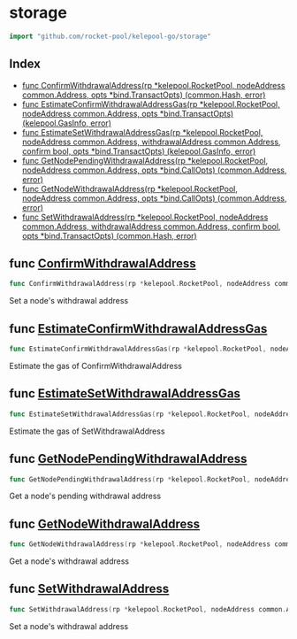 # storage

```go
import "github.com/rocket-pool/kelepool-go/storage"
```

## Index

- [func ConfirmWithdrawalAddress(rp *kelepool.RocketPool, nodeAddress common.Address, opts *bind.TransactOpts) (common.Hash, error)](<#func-confirmwithdrawaladdress>)
- [func EstimateConfirmWithdrawalAddressGas(rp *kelepool.RocketPool, nodeAddress common.Address, opts *bind.TransactOpts) (kelepool.GasInfo, error)](<#func-estimateconfirmwithdrawaladdressgas>)
- [func EstimateSetWithdrawalAddressGas(rp *kelepool.RocketPool, nodeAddress common.Address, withdrawalAddress common.Address, confirm bool, opts *bind.TransactOpts) (kelepool.GasInfo, error)](<#func-estimatesetwithdrawaladdressgas>)
- [func GetNodePendingWithdrawalAddress(rp *kelepool.RocketPool, nodeAddress common.Address, opts *bind.CallOpts) (common.Address, error)](<#func-getnodependingwithdrawaladdress>)
- [func GetNodeWithdrawalAddress(rp *kelepool.RocketPool, nodeAddress common.Address, opts *bind.CallOpts) (common.Address, error)](<#func-getnodewithdrawaladdress>)
- [func SetWithdrawalAddress(rp *kelepool.RocketPool, nodeAddress common.Address, withdrawalAddress common.Address, confirm bool, opts *bind.TransactOpts) (common.Hash, error)](<#func-setwithdrawaladdress>)


## func [ConfirmWithdrawalAddress](<https://github.com/rocket-pool/kelepool-go/blob/release/storage/rocket-storage.go#L54>)

```go
func ConfirmWithdrawalAddress(rp *kelepool.RocketPool, nodeAddress common.Address, opts *bind.TransactOpts) (common.Hash, error)
```

Set a node's withdrawal address

## func [EstimateConfirmWithdrawalAddressGas](<https://github.com/rocket-pool/kelepool-go/blob/release/storage/rocket-storage.go#L48>)

```go
func EstimateConfirmWithdrawalAddressGas(rp *kelepool.RocketPool, nodeAddress common.Address, opts *bind.TransactOpts) (kelepool.GasInfo, error)
```

Estimate the gas of ConfirmWithdrawalAddress

## func [EstimateSetWithdrawalAddressGas](<https://github.com/rocket-pool/kelepool-go/blob/release/storage/rocket-storage.go#L32>)

```go
func EstimateSetWithdrawalAddressGas(rp *kelepool.RocketPool, nodeAddress common.Address, withdrawalAddress common.Address, confirm bool, opts *bind.TransactOpts) (kelepool.GasInfo, error)
```

Estimate the gas of SetWithdrawalAddress

## func [GetNodePendingWithdrawalAddress](<https://github.com/rocket-pool/kelepool-go/blob/release/storage/rocket-storage.go#L22>)

```go
func GetNodePendingWithdrawalAddress(rp *kelepool.RocketPool, nodeAddress common.Address, opts *bind.CallOpts) (common.Address, error)
```

Get a node's pending withdrawal address

## func [GetNodeWithdrawalAddress](<https://github.com/rocket-pool/kelepool-go/blob/release/storage/rocket-storage.go#L12>)

```go
func GetNodeWithdrawalAddress(rp *kelepool.RocketPool, nodeAddress common.Address, opts *bind.CallOpts) (common.Address, error)
```

Get a node's withdrawal address

## func [SetWithdrawalAddress](<https://github.com/rocket-pool/kelepool-go/blob/release/storage/rocket-storage.go#L38>)

```go
func SetWithdrawalAddress(rp *kelepool.RocketPool, nodeAddress common.Address, withdrawalAddress common.Address, confirm bool, opts *bind.TransactOpts) (common.Hash, error)
```

Set a node's withdrawal address

